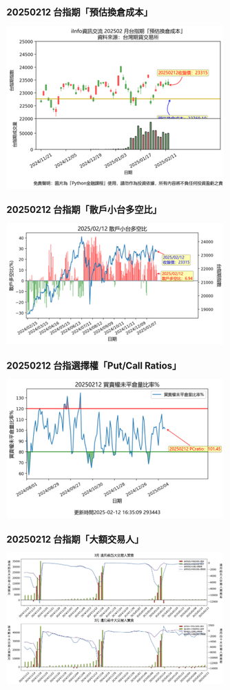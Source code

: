 ## 20250212 台指期「預估換倉成本」
![](images/txfcost.png)

## 20250212 台指期「散戶小台多空比」
![](images/bbiri.png)

## 20250212 台指選擇權「Put/Call Ratios」
![](images/pcratio.png)

## 20250212 台指期「大額交易人」
![](images/blocktrade.png)

